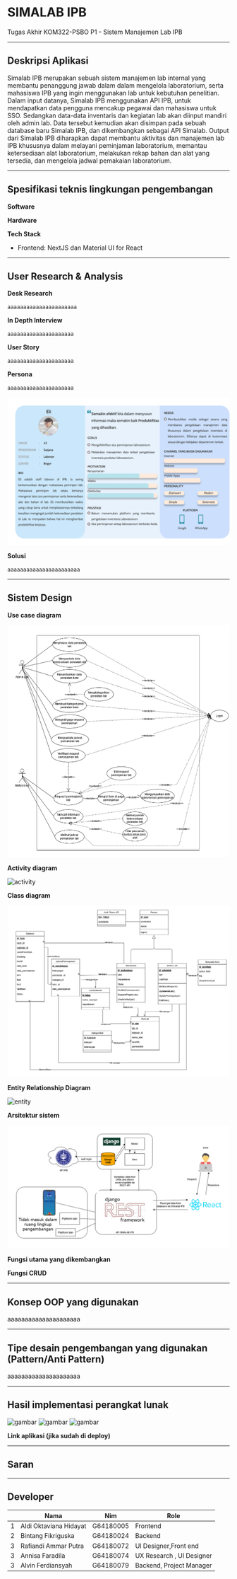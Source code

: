 # SIMALAB IPB
Tugas Akhir KOM322-PSBO P1 - Sistem Manajemen Lab IPB

---

## Deskripsi Aplikasi
Simalab IPB merupakan sebuah sistem manajemen lab internal yang membantu penanggung jawab dalam dalam mengelola laboratorium, serta mahasiswa IPB yang ingin menggunakan lab untuk kebutuhan penelitian. Dalam input datanya, Simalab IPB menggunakan API IPB, untuk mendapatkan data pengguna mencakup pegawai dan mahasiswa untuk SSO. Sedangkan data-data inventaris dan kegiatan lab akan diinput mandiri oleh admin lab. Data tersebut kemudian akan disimpan pada sebuah database baru Simalab IPB, dan dikembangkan sebagai API Simalab.
Output dari Simalab IPB diharapkan dapat membantu aktivitas dan manajemen lab IPB khususnya dalam melayani peminjaman laboratorium, memantau ketersediaan alat laboratorium, melakukan rekap bahan dan alat yang tersedia, dan mengelola jadwal pemakaian laboratorium.

---

## Spesifikasi teknis lingkungan pengembangan

**Software**

**Hardware**

**Tech Stack**

- Frontend: NextJS dan Material UI for React

---

## User Research & Analysis

**Desk Research**

    aaaaaaaaaaaaaaaaaaaaaa

**In Depth Interview**

    aaaaaaaaaaaaaaaaaaaaa

**User Story**

    aaaaaaaaaaaaaaaaaaaaa

**Persona**

    aaaaaaaaaaaaaaaaaaaaa
![persona](lampiran/persona.png)

**Solusi**

    aaaaaaaaaaaaaaaaaaaaaaa

---

## Sistem Design
 **Use case diagram**

 ![usecase](lampiran/usecase.png)

 **Activity diagram**

 ![activity](lampiran/activity.png)

 **Class diagram**

 ![class](lampiran/class.png)

 **Entity Relationship Diagram**

 ![entity](lampiran/entityrelational.png)

 **Arsitektur sistem**

 ![arsitektur](lampiran/arsitektur.png)

 **Fungsi utama yang dikembangkan**

 **Fungsi CRUD**

---

## Konsep OOP yang digunakan
aaaaaaaaaaaaaaaaaaaaa

---

## Tipe desain pengembangan yang digunakan (Pattern/Anti Pattern)
aaaaaaaaaaaaaaaaaaaaa

---

## Hasil implementasi perangkat lunak
![gambar](lampiran/ss1.png)
![gambar](lampiran/ss2.png)
![gambar](lampiran/ss3.png)

**Link aplikasi (jika sudah di deploy)**

---

## Saran

---

## Developer
<table>
    <thead>
        <tr>
            <th></th>
            <th>Nama</th>
            <th>Nim</th>
            <th>Role</th>
        </tr>
    </thead>
    <tbody>
        <tr>
            <td>1</td>
            <td>Aldi Oktaviana Hidayat</td>
            <td>G64180005</td>
            <td>Frontend</td>
        </tr>
        <tr>
            <td>2</td>
            <td>Bintang Fikriguska</td>
            <td>G64180024</td>
            <td>Backend</td>
        </tr>
        <tr>
            <td>3</td>
            <td>Rafiandi Ammar Putra</td>
            <td>G64180072</td>
            <td>UI Designer,Front end</td>
        </tr>
        <tr>
            <td>3</td>
            <td>Annisa Faradila</td>
            <td>G64180074</td>
            <td>UX Research , UI Designer</td>
        </tr>
        <tr>
            <td>3</td>
            <td>Alvin Ferdiansyah</td>
            <td>G64180079</td>
            <td>Backend, Project Manager</td>
        </tr>
    </tbody>
</table>
